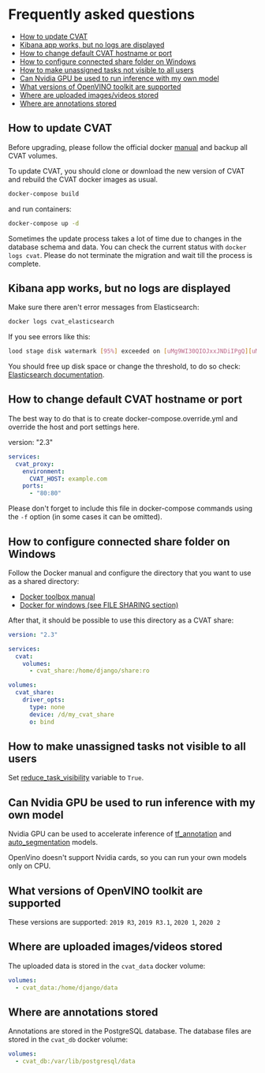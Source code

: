 # Frequently asked questions
- [How to update CVAT](#how-to-update-cvat)
- [Kibana app works, but no logs are displayed](#kibana-app-works-but-no-logs-are-displayed)
- [How to change default CVAT hostname or port](#how-to-change-default-cvat-hostname-or-port)
- [How to configure connected share folder on Windows](#how-to-configure-connected-share-folder-on-windows)
- [How to make unassigned tasks not visible to all users](#how-to-make-unassigned-tasks-not-visible-to-all-users)
- [Can Nvidia GPU be used to run inference with my own model](#can-nvidia-gpu-be-used-to-run-inference-with-my-own-model)
- [What versions of OpenVINO toolkit are supported](#what-versions-of-openvino-toolkit-are-supported)
- [Where are uploaded images/videos stored](#where-are-uploaded-imagesvideos-stored)
- [Where are annotations stored](#where-are-annotations-stored)


## How to update CVAT
Before upgrading, please follow the official docker
[manual](https://docs.docker.com/storage/volumes/#backup-restore-or-migrate-data-volumes) and backup all CVAT volumes.

To update CVAT, you should clone or download the new version of CVAT and rebuild the CVAT docker images as usual.
```sh
docker-compose build
```
and run containers:
```sh
docker-compose up -d
```

Sometimes the update process takes a lot of time due to changes in the database schema and data.
You can check the current status with `docker logs cvat`.
Please do not terminate the migration and wait till the process is complete.

## Kibana app works, but no logs are displayed
Make sure there aren't error messages from Elasticsearch:
```sh
docker logs cvat_elasticsearch
```
If you see errors like this:
```sh
lood stage disk watermark [95%] exceeded on [uMg9WI30QIOJxxJNDiIPgQ][uMg9WI3][/usr/share/elasticsearch/data/nodes/0] free: 116.5gb[4%], all indices on this node will be marked read-only
```
You should free up disk space or change the threshold, to do so check: [Elasticsearch documentation](https://www.elastic.co/guide/en/elasticsearch/reference/6.8/disk-allocator.html).

## How to change default CVAT hostname or port
The best way to do that is to create docker-compose.override.yml and override the host and port settings here.

version: "2.3"
```yaml
services:
  cvat_proxy:
    environment:
      CVAT_HOST: example.com
    ports:
      - "80:80"
```

Please don't forget to include this file in docker-compose commands
using the `-f` option (in some cases it can be omitted).

## How to configure connected share folder on Windows
Follow the Docker manual and configure the directory that you want to use as a shared directory:
- [Docker toolbox manual](https://docs.docker.com/toolbox/toolbox_install_windows/#optional-add-shared-directories)
- [Docker for windows (see FILE SHARING section)](https://docs.docker.com/docker-for-windows/#resources)

After that, it should be possible to use this directory as a CVAT share:
```yaml
version: "2.3"

services:
  cvat:
    volumes:
      - cvat_share:/home/django/share:ro

volumes:
  cvat_share:
    driver_opts:
      type: none
      device: /d/my_cvat_share
      o: bind
```

## How to make unassigned tasks not visible to all users
Set [reduce_task_visibility](../../settings/base.py#L424) variable to `True`.

## Can Nvidia GPU be used to run inference with my own model
Nvidia GPU can be used to accelerate inference of [tf_annotation](../../../components/tf_annotation/README.md) and [auto_segmentation](../../../components/auto_segmentation/README.md) models.

OpenVino doesn't support Nvidia cards, so you can run your own models only on CPU.

## What versions of OpenVINO toolkit are supported
These versions are supported: `2019 R3`, `2019 R3.1`, `2020 1`, `2020 2`

## Where are uploaded images/videos stored
The uploaded data is stored in the `cvat_data` docker volume:
```yml
volumes:
  - cvat_data:/home/django/data
```

## Where are annotations stored
Annotations are stored in the PostgreSQL database. The database files are stored in the `cvat_db` docker volume:
```yml
volumes:
  - cvat_db:/var/lib/postgresql/data
```
